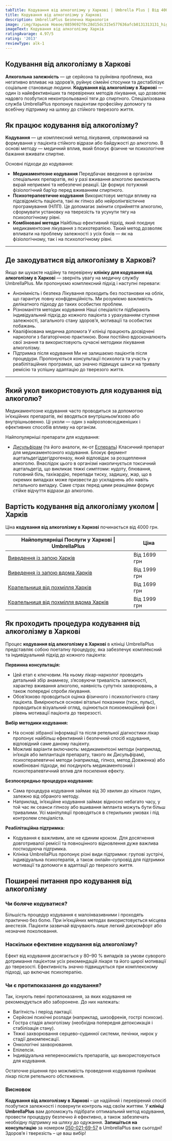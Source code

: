 ```yaml
---
tabTitle: Кодування від алкоголізму у Харкові | Umbrella Plus | Від 4000 грн
title: Кодування від алкоголізму у Харкові
description: UmbrellaPlus Безпечна Наркологія
image: /img/Харьков Новое/8859692f0c28d15dc315e577636afcb0131313131_high.jpg
imageText: Кодування від алкоголізму Харків
ratingAvarage: 4.97/5
rating: '2013'
reviewType: alk-1
---
```


## Кодування від алкоголізму в Харкові

**Алкогольна залежність** — це серйозна та руйнівна проблема, яка негативно впливає на здоров’я, руйнує сімейні стосунки та дестабілізує соціальне становище людини.
**Кодування від алкоголізму в Харкові** — один із найефективніших та перевірених методів лікування, що дозволяє надовго позбутися неконтрольованої тяги до спиртного.
Спеціалізована служба UmbrellaPlus пропонує пацієнтам професійну допомогу та всебічну підтримку на шляху до стійкого тверезого життя.

## Як працює кодування від алкоголізму?

**Кодування** — це комплексний метод лікування, спрямований на формування у пацієнта стійкого відрази або байдужості до алкоголю.
В основі методу — медичний вплив, який блокує фізичне чи психологічне бажання вживати спиртне.

Основні підходи до кодування:

* **Медикаментозне кодування**
  Передбачає введення в організм спеціальних препаратів, які у разі вживання алкоголю викликають вкрай неприємні та небезпечні реакції. Це формує потужний фізіологічний бар’єр перед вживанням спиртного.
* **Психотерапевтичне кодування**
  Використовує методи впливу на підсвідомість пацієнта, такі як гіпноз або нейролінгвістичне програмування (НЛП). Це допомагає змінити сприйняття алкоголю, сформувати установку на тверезість та усунути тягу на психологічному рівні.
* **Комбіновані методи**
  Найбільш ефективний підхід, який поєднує медикаментозне лікування з психотерапією. Такий метод дозволяє впливати на проблему залежності з усіх боків — як на фізіологічному, так і на психологічному рівні.

***

## Де закодуватися від алкоголізму в Харкові?

Якщо ви шукаєте надійну та перевірену **клініку для кодування від алкоголізму в Харкові** — зверніть увагу на медичну службу UmbrellaPlus.
Ми пропонуємо комплексний підхід і наступні переваги:

* Анонімність і безпека
  Лікування проходить без постановки на облік, що гарантує повну конфіденційність. Ми розуміємо важливість делікатного підходу до таких особистих проблем.
* Різноманіття методик кодування
  Наші спеціалісти підбирають індивідуальний підхід до кожного пацієнта з урахуванням ступеня залежності, загального стану здоров’я, мотивації та особистих побажань.
* Кваліфікована медична допомога
  У клініці працюють досвідчені наркологи з багаторічною практикою. Вони постійно вдосконалюють свої знання та використовують сучасні методики лікування алкоголізму.
* Підтримка після кодування
  Ми не залишаємо пацієнтів після процедури. Пропонуються консультації психолога та участь у реабілітаційних програмах, що значно підвищує шанси на тривалу ремісію та успішну адаптацію до тверезого життя.

***

## Який укол використовують для кодування від алкоголю?

Медикаментозне кодування часто проводиться за допомогою ін’єкційних препаратів, які вводяться внутрішньом’язово або внутрішньовенно.
Ці уколи — один з найрозповсюдженіших і ефективних способів впливу на організм.

Найпопулярніші препарати для кодування:

* [Дисульфірам](https://umbrella-plus.com.ua/uk/kharkiv/kodirovka-ot-alkogolia-disulfiram-kharkiv-ua/) (та його аналоги, як-от [Еспераль](https://umbrella-plus.com.ua/uk/kharkiv/kodirovka-ot-alkogolizma-espiarl-kharkiv-ua/))
  Класичний препарат для медикаментозного кодування. Блокує фермент ацетальдегіддегідрогеназу, який відповідає за розщеплення алкоголю.
  Внаслідок цього в організмі накопичується токсичний ацетальдегід, що викликає тяжкі симптоми: нудоту, блювання, головний біль, тахікардію, перепади тиску, задишку, жар, що в окремих випадках може призвести до ускладнень або навіть летального випадку. Саме страх перед цими реакціями формує стійке відчуття відрази до алкоголю.

## Вартість кодування від алкоголізму уколом | Харків

Ціна **кодування від алкоголізму в Харкові** починається від 4000 грн.

| Найпопулярніші Послуги у Харкові \| UmbrellaPlus                                                                           | Ціна         |
| -------------------------------------------------------------------------------------------------------------------------- | ------------ |
| [Виведення із запою Харків](https://umbrella-plus.com.ua/uk/kharkiv/vivod-iz-zapoia-kharkiv-ua/)                           | Від 1699 грн |
| [Виведення із запою вдома Харків](https://umbrella-plus.com.ua/uk/kharkiv/vivod-iz-zapoia-na-domy-kharkiv-ua/)             | Від 1999 грн |
| [Крапельниця від похмілля Харків](https://umbrella-plus.com.ua/uk/kharkiv/kapelnica_ot_alkogola_kharkiv-ua/)               | Від 1699 грн |
| [Крапельниця від похмілля вдома Харків](https://umbrella-plus.com.ua/uk/kharkiv/kapelnica_ot_alkogola_na_domy_kharkiv_ua/) | Від 1999 грн |

## Як проходить процедура кодування від алкоголізму в Харкові

Процес **кодування від алкоголізму в Харкові** в клініці UmbrellaPlus представляє собою поетапну процедуру, яка забезпечує комплексний та індивідуальний підхід до кожного пацієнта:

**Первинна консультація:**

* Цей етап є ключовим. На ньому лікар-нарколог проводить детальний збір анамнезу, з’ясовуючи тривалість залежності, характер вживання алкоголю, наявність супутніх захворювань, а також попередні спроби лікування.
* Обов’язково проводиться оцінка фізичного і психологічного стану пацієнта. Вимірюються основні вітальні показники (тиск, пульс), проводиться візуальний огляд, оцінюється психоемоційний фон і рівень мотивації пацієнта до тверезості.

**Вибір методики кодування:**

* На основі зібраної інформації та після ретельної діагностики лікар пропонує найбільш ефективний і безпечний спосіб кодування, відповідний саме даному пацієнту.
* Можливі варіанти включають: медикаментозні методи (наприклад, ін’єкція або імплантація препарату, такого як Дисульфірам), психотерапевтичні методи (наприклад, гіпноз, метод Довженка) або комбіновані підходи, які поєднують медикаментозний і психотерапевтичний вплив для посилення ефекту.

**Безпосередньо процедура кодування:**

* Сама процедура кодування займає від 30 хвилин до кількох годин, залежно від обраного методу.
* Наприклад, ін’єкційне кодування займає відносно небагато часу, у той час як сеанси гіпнозу або вшивання імпланта можуть бути більш тривалими. Усі маніпуляції проводяться в стерильних умовах і під контролем спеціаліста.

**Реабілітаційна підтримка:**

* Кодування є важливим, але не єдиним кроком. Для досягнення довготривалої ремісії та повноцінного відновлення дуже важлива посткодуюча підтримка.
* Клініка UmbrellaPlus пропонує різні види підтримки: групові зустрічі, індивідуальна психотерапія, а також онлайн-супровід для підтримки мотивації та допомоги в адаптації до тверезого життя.

## Поширені питання про кодування від алкоголізму

### Чи боляче кодуватися?

Більшість процедур кодування є малоінвазивними і проходять практично без болю. При ін’єкційних методах використовується місцева анестезія. Пацієнти зазвичай відчувають лише легкий дискомфорт або незначне поколювання.

### Наскільки ефективне кодування від алкоголізму?

Ефект від кодування досягається у 80–90 % випадків за умови суворого дотримання пацієнтом усіх рекомендацій лікаря та його щирої мотивації до тверезості. Ефективність значно підвищується при комплексному підході, що включає психотерапію.

### Чи є протипоказання до кодування?

Так, існують певні протипоказання, за яких кодування не рекомендується або заборонене. До них належать:

* Вагітність і період лактації.
* Серйозні психічні розлади (наприклад, шизофренія, гострі психози).
* Гостра стадія алкоголізму (необхідна попередня детоксикація і стабілізація стану).
* Тяжкі захворювання серцево-судинної системи, печінки, нирок у стадії декомпенсації.
* Онкологічні захворювання.
* Епілепсія.
* Індивідуальна непереносимість препаратів, що використовуються для кодування.

Остаточне рішення про можливість проведення кодування приймає лікар після ретельного обстеження.

### Висновок

**Кодування від алкоголізму в Харкові** – це надійний і перевірений спосіб позбутися залежності і повернути контроль над своїм життям. У **клініці UmbrellaPlus** вам допоможуть підібрати оптимальний метод кодування, провести процедуру безпечно й ефективно, а також забезпечать необхідну підтримку на шляху до одужання.
**Запишіться на консультацію** за номером [050-021-69-57](tel:0500216957) в UmbrellaPlus вже сьогодні! Здоров’я і тверезість – це ваш вибір!
